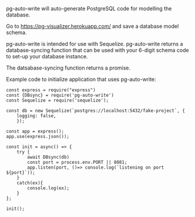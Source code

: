 pg-auto-write will auto-generate PostgreSQL code for modelling the database.

Go to https://pg-visualizer.herokuapp.com/ and save a database model schema.

pg-auto-write is intended for use with Sequelize. 
pg-auto-write returns a database-syncing function that can be used with your 6-digit schema code to set-up your database instance.

The datsabase-syncing function returns a promise.

Example code to initialize application that uses pg-auto-write:
```
const express = require("express")
const {DBsync} = require('pg-auto-write')
const Sequelize = require('sequelize');

const db = new Sequelize(`postgres://localhost:5432/fake-project`, {
    logging: false,
    });

const app = express();
app.use(express.json());

const init = async() => {
    try {
        await DBsync(db)
        const port = process.env.PORT || 8081;
        app.listen(port, ()=> console.log(`listening on port ${port}`));
    }
    catch(ex){
        console.log(ex);
    }
};

init();
```
